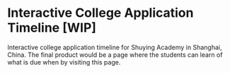 <h1>Interactive College Application Timeline [WIP]</h1>

Interactive college application timeline for Shuying Academy in Shanghai, China. The final product would be a page where the
students can learn of what is due when by visiting this page.

